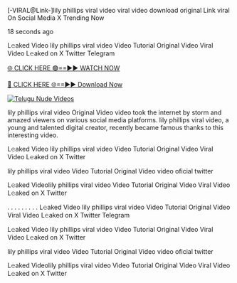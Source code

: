 [-VIRAL@Link-]lily phillips viral video viral video download original Link viral On Social Media X Trending Now

18 seconds ago

L𝚎aked Video lily phillips viral video Video Tutorial Original Video Viral Video L𝚎aked on X Twitter Telegram

[🌐 CLICK HERE 🟢==►► WATCH NOW](https://macqueen-enjoy-your-night.blogspot.com/2024/12/github.html)

[🔴 CLICK HERE 🌐==►► Download Now](https://macqueen-enjoy-your-night.blogspot.com/2024/12/github.html)

[![Telugu Nude Videos](https://i.imgur.com/dJHk4Zq.gif)](https://macqueen-enjoy-your-night.blogspot.com/2024/12/github.html)

lily phillips viral video Original Video video took the internet by storm and amazed viewers on various social media platforms. lily phillips viral video, a young and talented digital creator, recently became famous thanks to this interesting video.

L𝚎aked Video lily phillips viral video Video Tutorial Original Video Viral Video L𝚎aked on X Twitter

lily phillips viral video Video Tutorial Original Video video oficial twitter

L𝚎aked Videolily phillips viral video Video Tutorial Original Video Viral Video L𝚎aked on X Twitter

. . . . . . . . . L𝚎aked Video lily phillips viral video Video Tutorial Original Video Viral Video L𝚎aked on X Twitter Telegram

L𝚎aked Video lily phillips viral video Video Tutorial Original Video Viral Video L𝚎aked on X Twitter

lily phillips viral video Video Tutorial Original Video video oficial twitter

L𝚎aked Videolily phillips viral video Video Tutorial Original Video Viral Video L𝚎aked on X Twitter